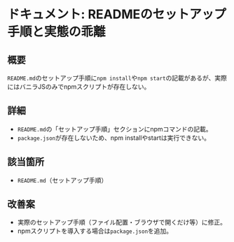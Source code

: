 # ドキュメント: READMEのセットアップ手順と実態の乖離

## 概要
`README.md`のセットアップ手順に`npm install`や`npm start`の記載があるが、実際にはバニラJSのみでnpmスクリプトが存在しない。

## 詳細
- `README.md`の「セットアップ手順」セクションにnpmコマンドの記載。
- `package.json`が存在しないため、npm installやstartは実行できない。

## 該当箇所
- `README.md`（セットアップ手順）

## 改善案
- 実際のセットアップ手順（ファイル配置・ブラウザで開くだけ等）に修正。
- npmスクリプトを導入する場合は`package.json`を追加。

